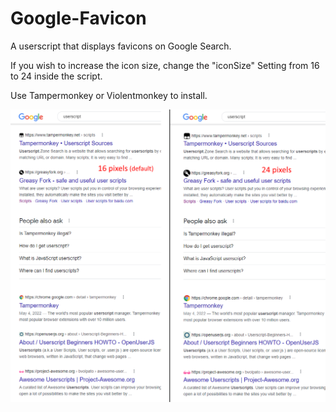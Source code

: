 # Google-Favicon
A userscript that displays favicons on Google Search.

If you wish to increase the icon size, change the "iconSize" Setting from 16 to 24 inside the script.

Use Tampermonkey or Violentmonkey to install.

![Google Favicon](Google%20Favicon.png)
